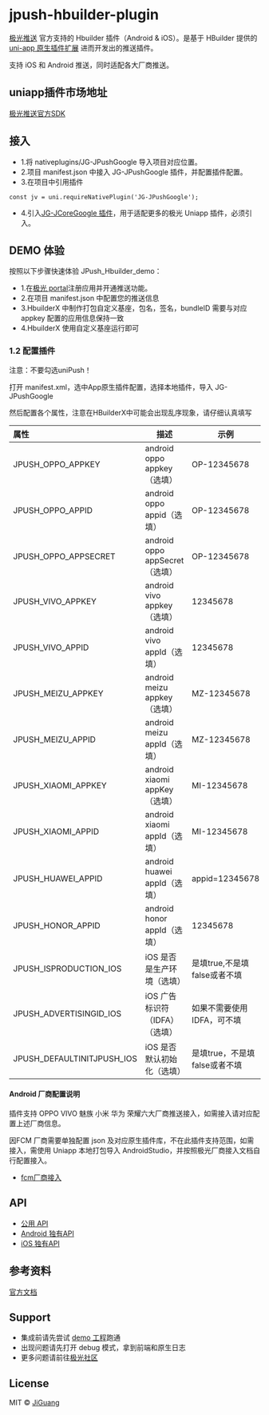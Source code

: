 # jpush-hbuilder-plugin

[极光推送](https://www.jiguang.cn/) 官方支持的 Hbuilder 插件（Android & iOS）。是基于 HBuilder 提供的 [uni-app 原生插件扩展](https://nativesupport.dcloud.net.cn/NativePlugin/README) 进而开发出的推送插件。

支持 iOS 和 Android 推送，同时适配各大厂商推送。

## uniapp插件市场地址
[极光推送官方SDK](https://ext.dcloud.net.cn/plugin?id=4035)

## 接入
- 1.将 nativeplugins/JG-JPushGoogle 导入项目对应位置。
- 2.项目 manifest.json 中接入 JG-JPushGoogle 插件，并配置插件配置。
- 3.在项目中引用插件
```
const jv = uni.requireNativePlugin('JG-JPushGoogle');
```
- 4.引入[JG-JCoreGoogle 插件](https://github.com/jpush/jcore-hbuilder-plugin)，用于适配更多的极光 Uniapp 插件，必须引入。


## DEMO 体验
按照以下步骤快速体验 JPush_Hbuilder_demo：
- 1.在[极光 portal](https://www.jiguang.cn/accounts/platform)注册应用并开通推送功能。
- 2.在项目 manifest.json 中配置您的推送信息
- 3.HbuilderX 中制作打包自定义基座，包名，签名，bundleID 需要与对应 appkey 配置的应用信息保持一致
- 4.HbuilderX 使用自定义基座运行即可

### 1.2 配置插件

注意：不要勾选uniPush！

打开 manifest.xml，选中App原生插件配置，选择本地插件，导入 JG-JPushGoogle

然后配置各个属性，注意在HBuilderX中可能会出现乱序现象，请仔细认真填写

| 属性               | 描述                                            | 示例                               |
| :----------------- | ----------------------------------------------- | ---------------------------------- |
| JPUSH_OPPO_APPKEY   | android oppo appkey（选填）                                | OP-12345678 |
| JPUSH_OPPO_APPID   | android oppo appid（选填）                                | OP-12345678 |
| JPUSH_OPPO_APPSECRET   | android oppo appSecret（选填）                                | OP-12345678 |
| JPUSH_VIVO_APPKEY   | android vivo appkey（选填）                                | 12345678 |
| JPUSH_VIVO_APPID   | android vivo appId（选填）                                | 12345678 |
| JPUSH_MEIZU_APPKEY   | android meizu appkey（选填）                                | MZ-12345678 |
| JPUSH_MEIZU_APPID   | android meizu appId（选填）                                | MZ-12345678 |
| JPUSH_XIAOMI_APPKEY   | android xiaomi appKey（选填）                                | MI-12345678 |
| JPUSH_XIAOMI_APPID   | android xiaomi appId（选填）                                | MI-12345678 |
| JPUSH_HUAWEI_APPID   | android huawei appId（选填）                                | appid=12345678 |
| JPUSH_HONOR_APPID   | android honor appId（选填）                                | 12345678 |
|JPUSH_ISPRODUCTION_IOS|iOS 是否是生产环境（选填）|是填true,不是填false或者不填|
|JPUSH_ADVERTISINGID_IOS|iOS 广告标识符（IDFA）（选填）| 如果不需要使用IDFA，可不填|
|JPUSH_DEFAULTINITJPUSH_IOS| iOS 是否默认初始化（选填）|是填true，不是填false或者不填|


#### Android 厂商配置说明
插件支持 OPPO VIVO 魅族 小米 华为 荣耀六大厂商推送接入，如需接入请对应配置上述厂商信息。

因FCM 厂商需要单独配置 json 及对应原生插件库，不在此插件支持范围，如需接入，需使用 Uniapp 本地打包导入 AndroidStudio，并按照极光厂商接入文档自行配置接入。


- [fcm厂商接入](https://docs.jiguang.cn/jpush/client/Android/fcm-Push-guide/)

## API
- [公用 API](https://github.com/jpush/jpush-hbuilder-plugin/blob/master/doc/API.md)
- [Android 独有API](https://github.com/jpush/jpush-hbuilder-plugin/blob/master/doc/ANDROID.md)
- [iOS 独有API](https://github.com/jpush/jpush-hbuilder-plugin/blob/master/doc/IOS.md)

## 参考资料

[官方文档](https://docs.jiguang.cn/jpush/guideline/intro/)

## Support
- 集成前请先尝试 [demo 工程](https://github.com/jpush/jpush-hbuilder-plugin/tree/master/JPush_Hbuilder_Demo)跑通
- 出现问题请先打开 debug 模式，拿到前端和原生日志
- 更多问题请前往[极光社区](http://community.jiguang.cn/)

## License

MIT © [JiGuang](/license)

